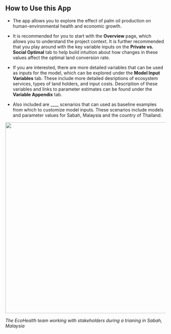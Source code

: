 ## How to Use this App

* The app allows you to explore the effect of palm oil production on human-environmental health and economic growth.


* It is recommended for you to start with the <b>Overview</b> page, which allows you to understand the project context. It is further recommended that you play around with the key variable inputs on the <b>Private vs. Social Optimal</b> tab to help build intuition about how changes in these values affect the optimal land conversion rate.


* If you are interested, there are more detailed variables that can be used as inputs for the model, which can be explored under the <b>Model Input Variables</b> tab. These include more detailed desriptions of ecosystem services, types of land holders, and input costs. Description of these variables and links to parameter estimates can be found under the <b>Variable Appendix</b> tab. 


* Also included are ____ scenarios that can used as baseline examples from which to customize model inputs. These scenarios include models and parameter values for Sabah, Malaysia and the country of Thailand. 


<img src="img3.jpg" 
width="600"
style="float: center; margin-right: 100px;" />

*The EcoHealth team working with stakeholders during a trianing in Sabah, Malaysia*
































